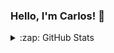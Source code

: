 ### Hello, I'm Carlos! 👋

<!--
**chrobles9/chrobles9** is a ✨ _special_ ✨ repository because its `README.md` (this file) appears on your GitHub profile.

Here are some ideas to get you started:

- 🔭 I’m currently working on ...
- 🌱 I’m currently learning ...
- 👯 I’m looking to collaborate on ...
- 🤔 I’m looking for help with ...
- 💬 Ask me about ...
- 📫 How to reach me: ...
- 😄 Pronouns: ...
- ⚡ Fun fact: ...
-->


<details>
  <summary>:zap: GitHub Stats</summary>
    <p align = 'center'>
      <img src='https://github-readme-stats-chrobles9.vercel.app/(https://github-readme-stats-pfc0ysew3-chrobles9.vercel.app)/api/top-langs/?username=chrobles9&layout=compact&theme=chartreuse-dark&hide_border=true&langs_count=6' />
    </p>
  
   <p align = 'center'>
     <img src = 'https://github-readme-stats-chrobles9.vercel.app/api?username=chrobles9&show_icons=true&theme=chartreuse-dark&hide_border=true&hide=stars,contribs&count_private=true' />
  </p>



</details>  



